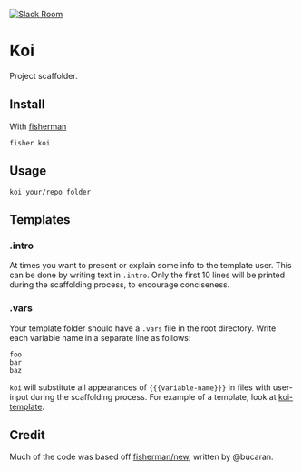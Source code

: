 [![Slack Room][slack-badge]][slack-link]

# Koi

Project scaffolder.

## Install

With [fisherman]

```
fisher koi
```

## Usage

```
koi your/repo folder
```

## Templates
### .intro
At times you want to present or explain some info to the template user. This can be done by writing text in `.intro`. Only the first 10 lines will be printed during the scaffolding process, to encourage conciseness.

### .vars
Your template folder should have a `.vars` file in the root directory. Write each variable name in a separate line as follows:

```
foo
bar
baz
```

`koi` will substitute all appearances of `{{{variable-name}}}` in files with user-input during the scaffolding process. For example of a template, look at [koi-template].

## Credit
Much of the code was based off [fisherman/new], written by @bucaran.

[slack-link]: https://fisherman-wharf.herokuapp.com/
[slack-badge]: https://img.shields.io/badge/slack-join%20the%20chat-00B9FF.svg?style=flat-square
[fisherman]: https://github.com/fisherman/fisherman

[fisherman/new]:https://github.com/fisherman/new
[koi-template]: https://github.com/jethrokuan/koi-template
